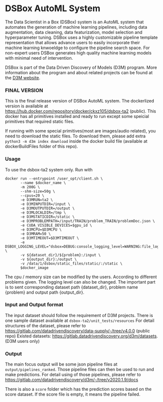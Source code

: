 # DSBox AutoML System

The Data Scientist in a Box (DSBox) system is an AutoML system that automates the generation of machine learning pipelines, including data augmentation, data cleaning, data featurization, model selection and hyperparameter tuning. DSBox uses a highly customizable pipeline template representation that allows advance users to easily incorporate their machine learning knwoeldge to configure the pipeline search space. For non-expert users DSBox generates high quality machine learning models with minimal need of intervention.

DSBox is part of the Data Driven Discovery of Models (D3M) program. More information about the program and about related projects can be found at the [D3M website](https://datadrivendiscovery.org/).

### FINAL VERSION
This is the final release version of DSBox AutoML system. The dockerlized version is available at https://hub.docker.com/repository/docker/ckxz105/dsbox-ta2 (public). This docker has all primitives installed and ready to run except some speicial primitives that required static files.

If running with some special primitives(most are images/audio related), you need to download the static files. 
To download them, please add extra `python3 -m d3m index download` inside the docker build file (available at dockerBuildFiles folder of this repo).

### Usage
To use the dsbox-ta2 system only. Run with 
```
docker run --entrypoint /user_opt/client.sh \
       --name $docker_name \
       -m 200G \
       --shm-size=50g \
       --cpus=20 \
       -e D3MRUN=ta2 \
       -e D3MINPUTDIR=/input \
       -e D3MOUTPUTDIR=/output \
       -e D3MLOCALDIR=/tmp \
       -e D3MSTATICDIR=/static \
       -e D3MPROBLEMPATH=/input/TRAIN/problem_TRAIN/problemDoc.json \
       -e CUDA_VISIBLE_DEVICES=$gpu_id \
       -e D3MCPU=$D3MCPU \
       -e D3MRAM=50 \
       -e D3MTIMEOUT=$D3MTIMEOUT \
       -e DSBOX_LOGGING_LEVEL="dsbox=DEBUG:console_logging_level=WARNING:file_logging_level=DEBUG" \
       -v ${dataset_dir}/${problem}:/input \
       -v ${output_dir}:/output \
       -v /data/1/dsbox/static_files/static/:/static \
       $docker_image
```

The cpu / memory size can be modified by the users. According to different problems given. The logging level can also be changed.
The important part is to sent corresponding dataset path {dataset_dir}, problem name {problem} and output path {output_dir}.

### Input and Output format
The input dataset should follow the requirement of D3M projects. 
There is one sample dataset available at `dsbox-ta2/unit_tests/resources`
For detail structures of the dataset, please refer to https://gitlab.com/datadrivendiscovery/data-supply/-/tree/v4.0.0 (public repo)
Existed datasets: https://gitlab.datadrivendiscovery.org/d3m/datasets. (D3M users only)

### Output
The main focus output will be some json pipeline files at `output/pipelines_ranked`. Those pipeline files can then be used to run and make predictions. For detail using of those pipelines, please refer to https://gitlab.com/datadrivendiscovery/d3m/-/tree/v2020.1.9/docs

There is also a `score` folder which has the prediction scores based on the score dataset. If the score file is empty, it means the pipeline failed.
